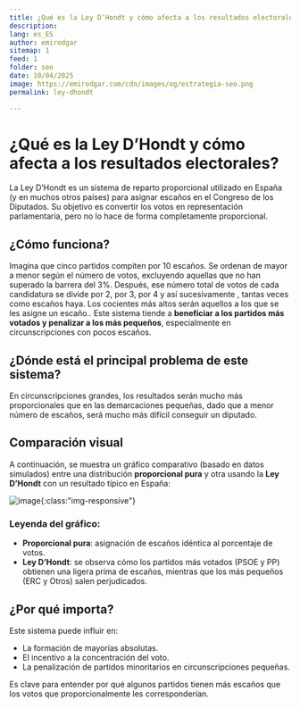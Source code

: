```yaml
---
title: ¿Qué es la Ley D’Hondt y cómo afecta a los resultados electorales?
description: 
lang: es_ES
author: emirodgar
sitemap: 1
feed: 1
folder: seo
date: 10/04/2025
image: https://emirodgar.com/cdn/images/og/estrategia-seo.png
permalink: ley-dhondt

---
```


# ¿Qué es la Ley D’Hondt y cómo afecta a los resultados electorales?

La Ley D’Hondt es un sistema de reparto proporcional utilizado en España (y en muchos otros países) para asignar escaños en el Congreso de los Diputados. Su objetivo es convertir los votos en representación parlamentaria, pero no lo hace de forma completamente proporcional.

## ¿Cómo funciona?

Imagina que cinco partidos compiten por 10 escaños. Se ordenan de mayor a menor según el número de votos, excluyendo aquellas que no han superado la barrera del 3%. Después, ese número total de votos de cada candidatura se divide por 2, por 3, por 4 y así sucesivamente , tantas veces como escaños haya. Los cocientes más altos serán aquellos a los que se les asigne un escaño.. Este sistema tiende a **beneficiar a los partidos más votados y penalizar a los más pequeños**, especialmente en circunscripciones con pocos escaños.

## ¿Dónde está el principal problema de este sistema?

En circunscripciones grandes, los resultados serán mucho más proporcionales que en las demarcaciones pequeñas, dado que a menor número de escaños, será mucho más difícil conseguir un diputado.


## Comparación visual

A continuación, se muestra un gráfico comparativo (basado en datos simulados) entre una distribución **proporcional pura** y otra usando la **Ley D’Hondt** con un resultado típico en España:

![image](https://github.com/user-attachments/assets/cd53707d-d952-42f8-a1ac-17833b4114de){:class:"img-responsive"}


### Leyenda del gráfico:

- **Proporcional pura**: asignación de escaños idéntica al porcentaje de votos.
- **Ley D’Hondt**: se observa cómo los partidos más votados (PSOE y PP) obtienen una ligera prima de escaños, mientras que los más pequeños (ERC y Otros) salen perjudicados.

## ¿Por qué importa?

Este sistema puede influir en:

- La formación de mayorías absolutas.
- El incentivo a la concentración del voto.
- La penalización de partidos minoritarios en circunscripciones pequeñas.

Es clave para entender por qué algunos partidos tienen más escaños que los votos que proporcionalmente les corresponderían.

